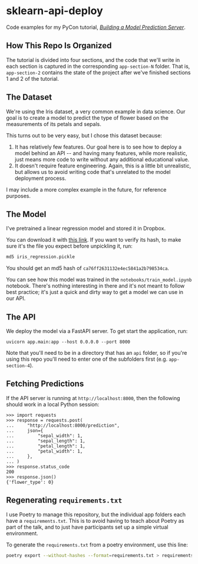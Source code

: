 # sklearn-api-deploy

Code examples for my PyCon tutorial, [*Building a Model Prediction Server*](https://us.pycon.org/2023/schedule/presentation/79/).

## How This Repo Is Organized

The tutorial is divided into four sections, and the code that we'll write in each section is captured in the corresponding `app-section-N` folder.
That is, `app-section-2` contains the state of the project after we've finished sections 1 and 2 of the tutorial.

## The Dataset

We're using the Iris dataset, a very common example in data science.
Our goal is to create a model to predict the type of flower based on the measurements of its petals and sepals.

This turns out to be very easy, but I chose this dataset because:
1. It has relatively few features. Our goal here is to see how to deploy a model behind an API -- and having many features, while more realistic, just means more code to write without any additional educational value.
2. It doesn't require feature engineering. Again, this is a little bit unrealistic, but allows us to avoid writing code that's unrelated to the model deployment process.

I may include a more complex example in the future, for reference purposes.

## The Model

I've pretrained a linear regression model and stored it in Dropbox.

You can download it with [this link](https://www.dropbox.com/s/q0iek2hu43oz3c0/iris_regression.pickle?dl=0).
If you want to verify its hash, to make sure it's the file you expect before unpickling it, run:
```bash
md5 iris_regression.pickle
```
You should get an md5 hash of `ca76ff2631132e4ec5841a2b798534ca`.

You can see how this model was trained in the `notebooks/train_model.ipynb` notebook.
There's nothing interesting in there and it's not meant to follow best practice; it's just a quick and dirty way to get a model we can use in our API.

## The API

We deploy the model via a FastAPI server.
To get start the application, run:
```
uvicorn app.main:app --host 0.0.0.0 --port 8000
```

Note that you'll need to be in a directory that has an `api` folder, so if you're using this repo you'll need to enter one of the subfolders first (e.g. `app-section-4`).

## Fetching Predictions

If the API server is running at `http://localhost:8000`, then the following should work in a local Python session:
```text
>>> import requests
>>> response = requests.post(
...     "http://localhost:8000/prediction",
...     json={
...         "sepal_width": 1,
...         "sepal_length": 1,
...         "petal_length": 1,
...         "petal_width": 1,
...     },
... )
>>> response.status_code
200
>>> response.json()
{'flower_type': 0}
```

## Regenerating `requirements.txt`

I use Poetry to manage this repository, but the individual app folders each have a `requirements.txt`. This is to avoid having to teach about Poetry as part of the talk, and to just have participants set up a simple virtual environment.

To generate the `requirements.txt` from a poetry environment, use this line:

```bash
poetry export --without-hashes --format=requirements.txt > requirements.txt
```
